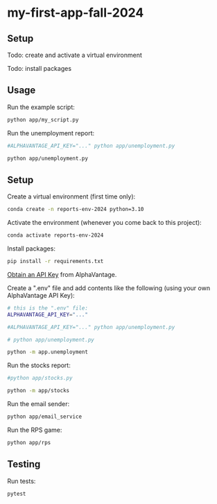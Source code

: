 # my-first-app-fall-2024

## Setup

Todo: create and activate a virtual environment

Todo: install packages


## Usage

Run the example script:

```sh
python app/my_script.py
```

Run the unemployment report:

```sh
#ALPHAVANTAGE_API_KEY="..." python app/unemployment.py

python app/unemployment.py

```


## Setup

Create a virtual environment (first time only):

```sh
conda create -n reports-env-2024 python=3.10
```

Activate the environment (whenever you come back to this project):

```sh
conda activate reports-env-2024
```

Install packages:

```sh
pip install -r requirements.txt
```

[Obtain an API Key](https://www.alphavantage.co/support/#api-key) from AlphaVantage.

Create a ".env" file and add contents like the following (using your own AlphaVantage API Key):

```sh
# this is the ".env" file:
ALPHAVANTAGE_API_KEY="..."
```

```sh
#ALPHAVANTAGE_API_KEY="..." python app/unemployment.py

# python app/unemployment.py

python -m app.unemployment
```


Run the stocks report:

```sh
#python app/stocks.py

python -m app/stocks
```

Run the email sender:

```sh
python app/email_service
```

Run the RPS game:

```sh
python app/rps
```

## Testing

Run tests: 

```sh
pytest
```
